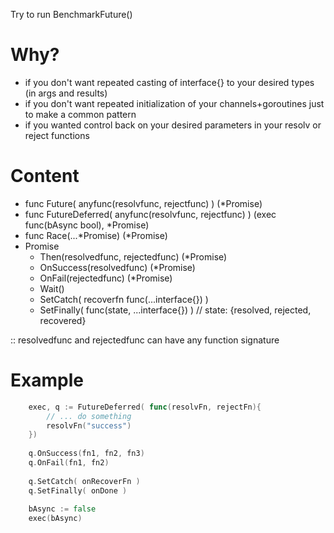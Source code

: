 Try to run BenchmarkFuture()

# Why?

- if you don't want repeated casting of interface{} to your desired types (in args and results)
- if you don't want repeated initialization of your channels+goroutines just to make a common pattern
- if you wanted control back on your desired parameters in your resolv or reject functions

# Content

- func Future( anyfunc(resolvfunc, rejectfunc) ) (*Promise)
- func FutureDeferred( anyfunc(resolvfunc, rejectfunc) ) (exec func(bAsync bool), *Promise)
- func Race(...*Promise) (*Promise)
- Promise
	- Then(resolvedfunc, rejectedfunc) (*Promise)
	- OnSuccess(resolvedfunc) (*Promise)
	- OnFail(rejectedfunc) (*Promise)
	- Wait() 
	- SetCatch( recoverfn func(...interface{}) )
	- SetFinally( func(state, ...interface{}) )  // state: {resolved, rejected, recovered}

:: resolvedfunc and rejectedfunc can have any function signature

# Example 
```go
	exec, q := FutureDeferred( func(resolvFn, rejectFn){
		// ... do something
		resolvFn("success")
	})
	
	q.OnSuccess(fn1, fn2, fn3)
	q.OnFail(fn1, fn2)
	
	q.SetCatch( onRecoverFn )
	q.SetFinally( onDone )
	
	bAsync := false
	exec(bAsync)
```

